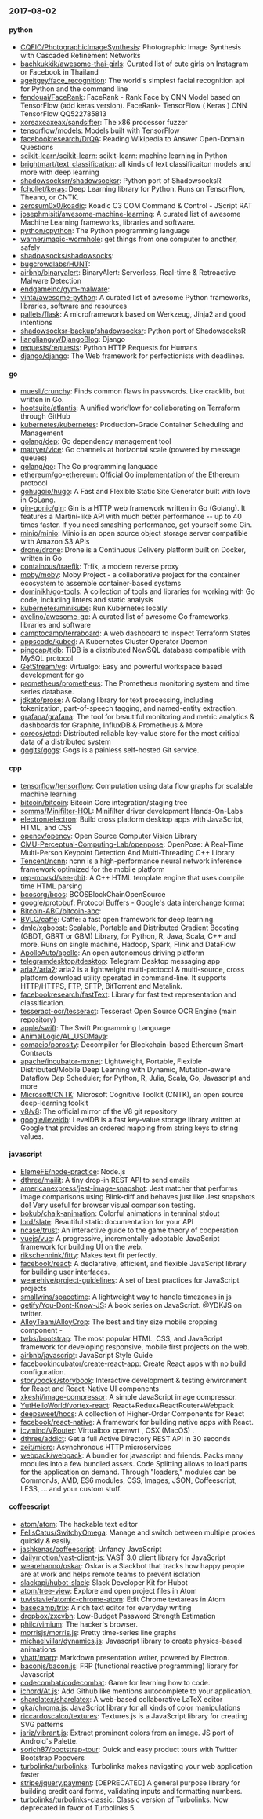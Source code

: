 ### 2017-08-02

#### python
* [CQFIO/PhotographicImageSynthesis](https://github.com/CQFIO/PhotographicImageSynthesis): Photographic Image Synthesis with Cascaded Refinement Networks
* [bachkukkik/awesome-thai-girls](https://github.com/bachkukkik/awesome-thai-girls): Curated list of cute girls on Instagram or Facebook in Thailand
* [ageitgey/face_recognition](https://github.com/ageitgey/face_recognition): The world's simplest facial recognition api for Python and the command line
* [fendouai/FaceRank](https://github.com/fendouai/FaceRank): FaceRank - Rank Face by CNN Model based on TensorFlow (add keras version). FaceRank- TensorFlow ( Keras )  CNN  TensorFlow QQ522785813
* [xoreaxeaxeax/sandsifter](https://github.com/xoreaxeaxeax/sandsifter): The x86 processor fuzzer
* [tensorflow/models](https://github.com/tensorflow/models): Models built with TensorFlow
* [facebookresearch/DrQA](https://github.com/facebookresearch/DrQA): Reading Wikipedia to Answer Open-Domain Questions
* [scikit-learn/scikit-learn](https://github.com/scikit-learn/scikit-learn): scikit-learn: machine learning in Python
* [brightmart/text_classification](https://github.com/brightmart/text_classification): all kinds of text classificaiton models and more with deep learning
* [shadowsocksrr/shadowsocksr](https://github.com/shadowsocksrr/shadowsocksr): Python port of ShadowsocksR
* [fchollet/keras](https://github.com/fchollet/keras): Deep Learning library for Python. Runs on TensorFlow, Theano, or CNTK.
* [zerosum0x0/koadic](https://github.com/zerosum0x0/koadic): Koadic C3 COM Command & Control - JScript RAT
* [josephmisiti/awesome-machine-learning](https://github.com/josephmisiti/awesome-machine-learning): A curated list of awesome Machine Learning frameworks, libraries and software.
* [python/cpython](https://github.com/python/cpython): The Python programming language
* [warner/magic-wormhole](https://github.com/warner/magic-wormhole): get things from one computer to another, safely
* [shadowsocks/shadowsocks](https://github.com/shadowsocks/shadowsocks): 
* [bugcrowdlabs/HUNT](https://github.com/bugcrowdlabs/HUNT): 
* [airbnb/binaryalert](https://github.com/airbnb/binaryalert): BinaryAlert: Serverless, Real-time & Retroactive Malware Detection
* [endgameinc/gym-malware](https://github.com/endgameinc/gym-malware): 
* [vinta/awesome-python](https://github.com/vinta/awesome-python): A curated list of awesome Python frameworks, libraries, software and resources
* [pallets/flask](https://github.com/pallets/flask): A microframework based on Werkzeug, Jinja2 and good intentions
* [shadowsocksr-backup/shadowsocksr](https://github.com/shadowsocksr-backup/shadowsocksr): Python port of ShadowsocksR
* [liangliangyy/DjangoBlog](https://github.com/liangliangyy/DjangoBlog): Django
* [requests/requests](https://github.com/requests/requests): Python HTTP Requests for Humans 
* [django/django](https://github.com/django/django): The Web framework for perfectionists with deadlines.

#### go
* [muesli/crunchy](https://github.com/muesli/crunchy): Finds common flaws in passwords. Like cracklib, but written in Go.
* [hootsuite/atlantis](https://github.com/hootsuite/atlantis): A unified workflow for collaborating on Terraform through GitHub
* [kubernetes/kubernetes](https://github.com/kubernetes/kubernetes): Production-Grade Container Scheduling and Management
* [golang/dep](https://github.com/golang/dep): Go dependency management tool
* [matryer/vice](https://github.com/matryer/vice): Go channels at horizontal scale (powered by message queues)
* [golang/go](https://github.com/golang/go): The Go programming language
* [ethereum/go-ethereum](https://github.com/ethereum/go-ethereum): Official Go implementation of the Ethereum protocol
* [gohugoio/hugo](https://github.com/gohugoio/hugo): A Fast and Flexible Static Site Generator built with love in GoLang.
* [gin-gonic/gin](https://github.com/gin-gonic/gin): Gin is a HTTP web framework written in Go (Golang). It features a Martini-like API with much better performance -- up to 40 times faster. If you need smashing performance, get yourself some Gin.
* [minio/minio](https://github.com/minio/minio): Minio is an open source object storage server compatible with Amazon S3 APIs
* [drone/drone](https://github.com/drone/drone): Drone is a Continuous Delivery platform built on Docker, written in Go
* [containous/traefik](https://github.com/containous/traefik): Trfik, a modern reverse proxy
* [moby/moby](https://github.com/moby/moby): Moby Project - a collaborative project for the container ecosystem to assemble container-based systems
* [dominikh/go-tools](https://github.com/dominikh/go-tools): A collection of tools and libraries for working with Go code, including linters and static analysis
* [kubernetes/minikube](https://github.com/kubernetes/minikube): Run Kubernetes locally
* [avelino/awesome-go](https://github.com/avelino/awesome-go): A curated list of awesome Go frameworks, libraries and software
* [camptocamp/terraboard](https://github.com/camptocamp/terraboard):  A web dashboard to inspect Terraform States 
* [appscode/kubed](https://github.com/appscode/kubed):  A Kubernetes Cluster Operator Daemon
* [pingcap/tidb](https://github.com/pingcap/tidb): TiDB is a distributed NewSQL database compatible with MySQL protocol
* [GetStream/vg](https://github.com/GetStream/vg): Virtualgo: Easy and powerful workspace based development for go
* [prometheus/prometheus](https://github.com/prometheus/prometheus): The Prometheus monitoring system and time series database.
* [jdkato/prose](https://github.com/jdkato/prose):  A Golang library for text processing, including tokenization, part-of-speech tagging, and named-entity extraction.
* [grafana/grafana](https://github.com/grafana/grafana): The tool for beautiful monitoring and metric analytics & dashboards for Graphite, InfluxDB & Prometheus & More
* [coreos/etcd](https://github.com/coreos/etcd): Distributed reliable key-value store for the most critical data of a distributed system
* [gogits/gogs](https://github.com/gogits/gogs): Gogs is a painless self-hosted Git service.

#### cpp
* [tensorflow/tensorflow](https://github.com/tensorflow/tensorflow): Computation using data flow graphs for scalable machine learning
* [bitcoin/bitcoin](https://github.com/bitcoin/bitcoin): Bitcoin Core integration/staging tree
* [somma/Minifilter-HOL](https://github.com/somma/Minifilter-HOL): Minifilter driver development Hands-On-Labs
* [electron/electron](https://github.com/electron/electron): Build cross platform desktop apps with JavaScript, HTML, and CSS
* [opencv/opencv](https://github.com/opencv/opencv): Open Source Computer Vision Library
* [CMU-Perceptual-Computing-Lab/openpose](https://github.com/CMU-Perceptual-Computing-Lab/openpose): OpenPose: A Real-Time Multi-Person Keypoint Detection And Multi-Threading C++ Library
* [Tencent/ncnn](https://github.com/Tencent/ncnn): ncnn is a high-performance neural network inference framework optimized for the mobile platform
* [rep-movsd/see-phit](https://github.com/rep-movsd/see-phit): A C++ HTML template engine that uses compile time HTML parsing
* [bcosorg/bcos](https://github.com/bcosorg/bcos): BCOSBlockChainOpenSource
* [google/protobuf](https://github.com/google/protobuf): Protocol Buffers - Google's data interchange format
* [Bitcoin-ABC/bitcoin-abc](https://github.com/Bitcoin-ABC/bitcoin-abc): 
* [BVLC/caffe](https://github.com/BVLC/caffe): Caffe: a fast open framework for deep learning.
* [dmlc/xgboost](https://github.com/dmlc/xgboost): Scalable, Portable and Distributed Gradient Boosting (GBDT, GBRT or GBM) Library, for Python, R, Java, Scala, C++ and more. Runs on single machine, Hadoop, Spark, Flink and DataFlow
* [ApolloAuto/apollo](https://github.com/ApolloAuto/apollo): An open autonomous driving platform
* [telegramdesktop/tdesktop](https://github.com/telegramdesktop/tdesktop): Telegram Desktop messaging app
* [aria2/aria2](https://github.com/aria2/aria2): aria2 is a lightweight multi-protocol & multi-source, cross platform download utility operated in command-line. It supports HTTP/HTTPS, FTP, SFTP, BitTorrent and Metalink.
* [facebookresearch/fastText](https://github.com/facebookresearch/fastText): Library for fast text representation and classification.
* [tesseract-ocr/tesseract](https://github.com/tesseract-ocr/tesseract): Tesseract Open Source OCR Engine (main repository)
* [apple/swift](https://github.com/apple/swift): The Swift Programming Language
* [AnimalLogic/AL_USDMaya](https://github.com/AnimalLogic/AL_USDMaya): 
* [comaeio/porosity](https://github.com/comaeio/porosity): Decompiler for Blockchain-based Ethereum Smart-Contracts
* [apache/incubator-mxnet](https://github.com/apache/incubator-mxnet): Lightweight, Portable, Flexible Distributed/Mobile Deep Learning with Dynamic, Mutation-aware Dataflow Dep Scheduler; for Python, R, Julia, Scala, Go, Javascript and more
* [Microsoft/CNTK](https://github.com/Microsoft/CNTK): Microsoft Cognitive Toolkit (CNTK), an open source deep-learning toolkit
* [v8/v8](https://github.com/v8/v8): The official mirror of the V8 git repository
* [google/leveldb](https://github.com/google/leveldb): LevelDB is a fast key-value storage library written at Google that provides an ordered mapping from string keys to string values.

#### javascript
* [ElemeFE/node-practice](https://github.com/ElemeFE/node-practice): Node.js 
* [dthree/mailit](https://github.com/dthree/mailit): A tiny drop-in REST API to send emails
* [americanexpress/jest-image-snapshot](https://github.com/americanexpress/jest-image-snapshot): Jest matcher that performs image comparisons using Blink-diff and behaves just like Jest snapshots do! Very useful for browser visual comparison testing.
* [bokub/chalk-animation](https://github.com/bokub/chalk-animation):  Colorful animations in terminal stdout
* [lord/slate](https://github.com/lord/slate): Beautiful static documentation for your API
* [ncase/trust](https://github.com/ncase/trust): An interactive guide to the game theory of cooperation
* [vuejs/vue](https://github.com/vuejs/vue): A progressive, incrementally-adoptable JavaScript framework for building UI on the web.
* [rikschennink/fitty](https://github.com/rikschennink/fitty): Makes text fit perfectly.
* [facebook/react](https://github.com/facebook/react): A declarative, efficient, and flexible JavaScript library for building user interfaces.
* [wearehive/project-guidelines](https://github.com/wearehive/project-guidelines): A set of best practices for JavaScript projects
* [smallwins/spacetime](https://github.com/smallwins/spacetime): A lightweight way to handle timezones in js
* [getify/You-Dont-Know-JS](https://github.com/getify/You-Dont-Know-JS): A book series on JavaScript. @YDKJS on twitter.
* [AlloyTeam/AlloyCrop](https://github.com/AlloyTeam/AlloyCrop): The best and tiny size mobile cropping component - 
* [twbs/bootstrap](https://github.com/twbs/bootstrap): The most popular HTML, CSS, and JavaScript framework for developing responsive, mobile first projects on the web.
* [airbnb/javascript](https://github.com/airbnb/javascript): JavaScript Style Guide
* [facebookincubator/create-react-app](https://github.com/facebookincubator/create-react-app): Create React apps with no build configuration.
* [storybooks/storybook](https://github.com/storybooks/storybook):  Interactive development & testing environment for React and React-Native UI components
* [xkeshi/image-compressor](https://github.com/xkeshi/image-compressor): A simple JavaScript image compressor.
* [YutHelloWorld/vortex-react](https://github.com/YutHelloWorld/vortex-react):  React+Redux+ReactRouter+Webpack 
* [deepsweet/hocs](https://github.com/deepsweet/hocs):  A collection of Higher-Order Components for React
* [facebook/react-native](https://github.com/facebook/react-native): A framework for building native apps with React.
* [icymind/VRouter](https://github.com/icymind/VRouter):  Virtualbox  openwrt ,  OSX (MacOS) .
* [dthree/addict](https://github.com/dthree/addict): Get a full Active Directory REST API in 30 seconds
* [zeit/micro](https://github.com/zeit/micro): Asynchronous HTTP microservices
* [webpack/webpack](https://github.com/webpack/webpack): A bundler for javascript and friends. Packs many modules into a few bundled assets. Code Splitting allows to load parts for the application on demand. Through "loaders," modules can be CommonJs, AMD, ES6 modules, CSS, Images, JSON, Coffeescript, LESS, ... and your custom stuff.

#### coffeescript
* [atom/atom](https://github.com/atom/atom): The hackable text editor
* [FelisCatus/SwitchyOmega](https://github.com/FelisCatus/SwitchyOmega): Manage and switch between multiple proxies quickly & easily.
* [jashkenas/coffeescript](https://github.com/jashkenas/coffeescript): Unfancy JavaScript
* [dailymotion/vast-client-js](https://github.com/dailymotion/vast-client-js): VAST 3.0 client library for JavaScript
* [wearehanno/oskar](https://github.com/wearehanno/oskar): Oskar is a Slackbot that tracks how happy people are at work and helps remote teams to prevent isolation
* [slackapi/hubot-slack](https://github.com/slackapi/hubot-slack): Slack Developer Kit for Hubot
* [atom/tree-view](https://github.com/atom/tree-view): Explore and open project files in Atom
* [tuvistavie/atomic-chrome-atom](https://github.com/tuvistavie/atomic-chrome-atom): Edit Chrome textareas in Atom
* [basecamp/trix](https://github.com/basecamp/trix): A rich text editor for everyday writing
* [dropbox/zxcvbn](https://github.com/dropbox/zxcvbn): Low-Budget Password Strength Estimation
* [philc/vimium](https://github.com/philc/vimium): The hacker's browser.
* [morrisjs/morris.js](https://github.com/morrisjs/morris.js): Pretty time-series line graphs
* [michaelvillar/dynamics.js](https://github.com/michaelvillar/dynamics.js): Javascript library to create physics-based animations
* [yhatt/marp](https://github.com/yhatt/marp): Markdown presentation writer, powered by Electron.
* [baconjs/bacon.js](https://github.com/baconjs/bacon.js): FRP (functional reactive programming) library for Javascript
* [codecombat/codecombat](https://github.com/codecombat/codecombat): Game for learning how to code.
* [ichord/At.js](https://github.com/ichord/At.js): Add Github like mentions autocomplete to your application.
* [sharelatex/sharelatex](https://github.com/sharelatex/sharelatex): A web-based collaborative LaTeX editor
* [gka/chroma.js](https://github.com/gka/chroma.js): JavaScript library for all kinds of color manipulations
* [riccardoscalco/textures](https://github.com/riccardoscalco/textures): Textures.js is a JavaScript library for creating SVG patterns
* [jariz/vibrant.js](https://github.com/jariz/vibrant.js): Extract prominent colors from an image. JS port of Android's Palette.
* [sorich87/bootstrap-tour](https://github.com/sorich87/bootstrap-tour): Quick and easy product tours with Twitter Bootstrap Popovers
* [turbolinks/turbolinks](https://github.com/turbolinks/turbolinks): Turbolinks makes navigating your web application faster
* [stripe/jquery.payment](https://github.com/stripe/jquery.payment): [DEPRECATED] A general purpose library for building credit card forms, validating inputs and formatting numbers.
* [turbolinks/turbolinks-classic](https://github.com/turbolinks/turbolinks-classic): Classic version of Turbolinks. Now deprecated in favor of Turbolinks 5.
